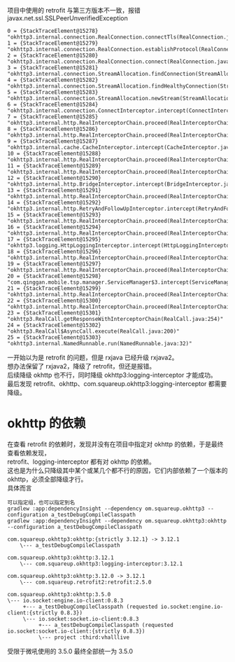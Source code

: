 项目中使用的 retrofit 与第三方版本不一致，报错
javax.net.ssl.SSLPeerUnverifiedException

    0 = {StackTraceElement@15278} "okhttp3.internal.connection.RealConnection.connectTls(RealConnection.java:330)"
    1 = {StackTraceElement@15279} "okhttp3.internal.connection.RealConnection.establishProtocol(RealConnection.java:283)"
    2 = {StackTraceElement@15280} "okhttp3.internal.connection.RealConnection.connect(RealConnection.java:168)"
    3 = {StackTraceElement@15281} "okhttp3.internal.connection.StreamAllocation.findConnection(StreamAllocation.java:257)"
    4 = {StackTraceElement@15282} "okhttp3.internal.connection.StreamAllocation.findHealthyConnection(StreamAllocation.java:135)"
    5 = {StackTraceElement@15283} "okhttp3.internal.connection.StreamAllocation.newStream(StreamAllocation.java:114)"
    6 = {StackTraceElement@15284} "okhttp3.internal.connection.ConnectInterceptor.intercept(ConnectInterceptor.java:42)"
    7 = {StackTraceElement@15285} "okhttp3.internal.http.RealInterceptorChain.proceed(RealInterceptorChain.java:147)"
    8 = {StackTraceElement@15286} "okhttp3.internal.http.RealInterceptorChain.proceed(RealInterceptorChain.java:121)"
    9 = {StackTraceElement@15287} "okhttp3.internal.cache.CacheInterceptor.intercept(CacheInterceptor.java:93)"
    10 = {StackTraceElement@15288} "okhttp3.internal.http.RealInterceptorChain.proceed(RealInterceptorChain.java:147)"
    11 = {StackTraceElement@15289} "okhttp3.internal.http.RealInterceptorChain.proceed(RealInterceptorChain.java:121)"
    12 = {StackTraceElement@15290} "okhttp3.internal.http.BridgeInterceptor.intercept(BridgeInterceptor.java:93)"
    13 = {StackTraceElement@15291} "okhttp3.internal.http.RealInterceptorChain.proceed(RealInterceptorChain.java:147)"
    14 = {StackTraceElement@15292} "okhttp3.internal.http.RetryAndFollowUpInterceptor.intercept(RetryAndFollowUpInterceptor.java:126)"
    15 = {StackTraceElement@15293} "okhttp3.internal.http.RealInterceptorChain.proceed(RealInterceptorChain.java:147)"
    16 = {StackTraceElement@15294} "okhttp3.internal.http.RealInterceptorChain.proceed(RealInterceptorChain.java:121)"
    17 = {StackTraceElement@15295} "okhttp3.logging.HttpLoggingInterceptor.intercept(HttpLoggingInterceptor.java:225)"
    18 = {StackTraceElement@15296} "okhttp3.internal.http.RealInterceptorChain.proceed(RealInterceptorChain.java:147)"
    19 = {StackTraceElement@15297} "okhttp3.internal.http.RealInterceptorChain.proceed(RealInterceptorChain.java:121)"
    20 = {StackTraceElement@15298} "com.qinggan.mobile.tsp.manager.ServiceManager$3.intercept(ServiceManager.java:251)"
    21 = {StackTraceElement@15299} "okhttp3.internal.http.RealInterceptorChain.proceed(RealInterceptorChain.java:147)"
    22 = {StackTraceElement@15300} "okhttp3.internal.http.RealInterceptorChain.proceed(RealInterceptorChain.java:121)"
    23 = {StackTraceElement@15301} "okhttp3.RealCall.getResponseWithInterceptorChain(RealCall.java:254)"
    24 = {StackTraceElement@15302} "okhttp3.RealCall$AsyncCall.execute(RealCall.java:200)"
    25 = {StackTraceElement@15303} "okhttp3.internal.NamedRunnable.run(NamedRunnable.java:32)"

一开始以为是 retrofit 的问题，但是 rxjava 已经升级 rxjava2。  
想办法保留了 rxjava2，降级了 retrofit，但还是报错。  
后续降级 okhttp 也不行，同时降级 okhttp3:logging-interceptor 才能成功。  
最后发现 retrofit、okhttp、com.squareup.okhttp3:logging-interceptor 都需要降级。  

# okhttp 的依赖
在查看 retrofit 的依赖时，发现并没有在项目中指定对 okhttp 的依赖，于是最终查看依赖发现，  
retrofit、logging-interceptor 都有对 okhttp 的依赖。  
这也是为什么只降级其中某个或某几个都不行的原因，它们内部依赖了一个版本的 okhttp，必须全部降级才行。  
具体而言

    可以指定组，也可以指定到名
    gradlew :app:dependencyInsight --dependency om.squareup.okhttp3 --configuration a_testDebugCompileClasspath
    gradlew :app:dependencyInsight --dependency om.squareup.okhttp3:okhttp --configuration a_testDebugCompileClasspath
    
    com.squareup.okhttp3:okhttp:{strictly 3.12.1} -> 3.12.1
        \--- a_testDebugCompileClasspath
        
    com.squareup.okhttp3:okhttp:3.12.1
        \--- com.squareup.okhttp3:logging-interceptor:3.12.1

    com.squareup.okhttp3:okhttp:3.12.0 -> 3.12.1
        \--- com.squareup.retrofit2:retrofit:2.5.0
        
    com.squareup.okhttp3:okhttp:3.5.0
    \--- io.socket:engine.io-client:0.8.3
         +--- a_testDebugCompileClasspath (requested io.socket:engine.io-client:{strictly 0.8.3})
         \--- io.socket:socket.io-client:0.8.3
              +--- a_testDebugCompileClasspath (requested io.socket:socket.io-client:{strictly 0.8.3})
              \--- project :third:vhalllive

受限于微吼使用的 3.5.0 最终全部统一为 3.5.0
